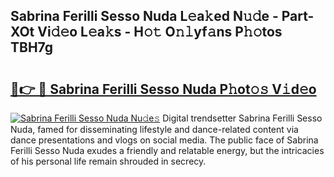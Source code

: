 ## Sabrina Ferilli Sesso Nuda L𝚎a𝚔ed N𝚞𝚍e - Part-XOt Vi𝚍𝚎o L𝚎a𝚔s - H𝚘𝚝 O𝚗𝚕yf𝚊ns P𝚑𝚘tos TBH7g

# <h2><a href="http://kfczlp.oniu.top/?m=Sabrina+Ferilli+Sesso+Nuda">🔗👉 🔴 Sabrina Ferilli Sesso Nuda P𝚑ot𝚘𝚜 V𝚒d𝚎o</a></h2>

[![Sabrina Ferilli Sesso Nuda Nu𝚍e𝚜](https://i.imgur.com/0qMVB7G.gif)](http://kfczlp.oniu.top/?m=Sabrina+Ferilli+Sesso+Nuda)
Digital trendsetter Sabrina Ferilli Sesso Nuda, famed for disseminating lifestyle and dance-related content via dance presentations and vlogs on social media. The public face of Sabrina Ferilli Sesso Nuda exudes a friendly and relatable energy, but the intricacies of his personal life remain shrouded in secrecy.  
